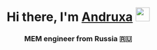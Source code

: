 <h1 align="center">Hi there, I'm <a href="https://daniilshat.ru/" target="_blank">Andruxa</a> 
<img src="https://www.meme-arsenal.com/memes/42a6a91a55abd28ea9a2d1583e5fcacd.jpg)" height="32"/></h1>
<h3 align="center">MEM engineer from Russia 🇷🇺</h3>
